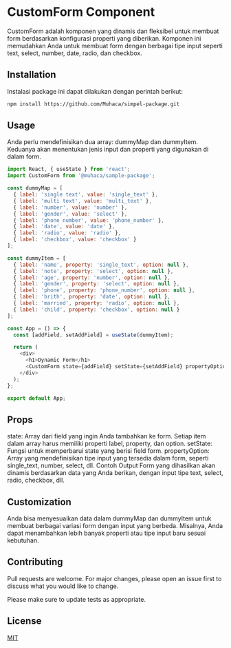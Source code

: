 # CustomForm Component

CustomForm adalah komponen yang dinamis dan fleksibel untuk membuat form berdasarkan konfigurasi properti yang diberikan. Komponen ini memudahkan Anda untuk membuat form dengan berbagai tipe input seperti text, select, number, date, radio, dan checkbox.

## Installation
Instalasi package ini dapat dilakukan dengan perintah berikut:

```bash
npm install https://github.com/Muhaca/simpel-package.git
```

## Usage
Anda perlu mendefinisikan dua array: dummyMap dan dummyItem. Keduanya akan menentukan jenis input dan properti yang digunakan di dalam form.

```javascript
import React, { useState } from 'react';
import CustomForm from '@muhaca/sample-package';

const dummyMap = [
  { label: 'single text', value: 'single_text' },
  { label: 'multi text', value: 'multi_text' },
  { label: 'number', value: 'number' },
  { label: 'gender', value: 'select' },
  { label: 'phone number', value: 'phone_number' },
  { label: 'date', value: 'date' },
  { label: 'radio', value: 'radio' },
  { label: 'checkbox', value: 'checkbox' }
];

const dummyItem = [
  { label: 'name', property: 'single_text', option: null },
  { label: 'note', property: 'select', option: null },
  { label: 'age', property: 'number', option: null },
  { label: 'gender', property: 'select', option: null },
  { label: 'phone', property: 'phone_number', option: null },
  { label: 'brith', property: 'date', option: null },
  { label: 'married', property: 'radio', option: null },
  { label: 'child', property: 'checkbox', option: null }
];

const App = () => {
  const [addField, setAddField] = useState(dummyItem);

  return (
    <div>
      <h1>Dynamic Form</h1>
      <CustomForm state={addField} setState={setAddField} propertyOption={dummyMap} />
    </div>
  );
};

export default App;
```

## Props
state: Array dari field yang ingin Anda tambahkan ke form. Setiap item dalam array harus memiliki properti label, property, dan option.
setState: Fungsi untuk memperbarui state yang berisi field form.
propertyOption: Array yang mendefinisikan tipe input yang tersedia dalam form, seperti single_text, number, select, dll.
Contoh Output
Form yang dihasilkan akan dinamis berdasarkan data yang Anda berikan, dengan input tipe text, select, radio, checkbox, dll.

## Customization
Anda bisa menyesuaikan data dalam dummyMap dan dummyItem untuk membuat berbagai variasi form dengan input yang berbeda. Misalnya, Anda dapat menambahkan lebih banyak properti atau tipe input baru sesuai kebutuhan.

## Contributing
Pull requests are welcome. For major changes, please open an issue first
to discuss what you would like to change.

Please make sure to update tests as appropriate.

## License

[MIT](https://choosealicense.com/licenses/mit/)